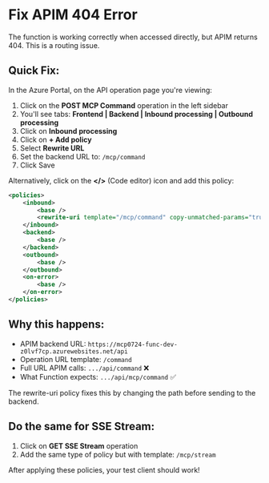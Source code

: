 # Fix APIM 404 Error

The function is working correctly when accessed directly, but APIM returns 404. This is a routing issue.

## Quick Fix:

In the Azure Portal, on the API operation page you're viewing:

1. Click on the **POST MCP Command** operation in the left sidebar
2. You'll see tabs: **Frontend | Backend | Inbound processing | Outbound processing**
3. Click on **Inbound processing**
4. Click on **+ Add policy**
5. Select **Rewrite URL**
6. Set the backend URL to: `/mcp/command`
7. Click Save

Alternatively, click on the **</>** (Code editor) icon and add this policy:

```xml
<policies>
    <inbound>
        <base />
        <rewrite-uri template="/mcp/command" copy-unmatched-params="true" />
    </inbound>
    <backend>
        <base />
    </backend>
    <outbound>
        <base />
    </outbound>
    <on-error>
        <base />
    </on-error>
</policies>
```

## Why this happens:

- APIM backend URL: `https://mcp0724-func-dev-z0lvf7cp.azurewebsites.net/api`
- Operation URL template: `/command`
- Full URL APIM calls: `.../api/command` ❌
- What Function expects: `.../api/mcp/command` ✅

The rewrite-uri policy fixes this by changing the path before sending to the backend.

## Do the same for SSE Stream:

1. Click on **GET SSE Stream** operation
2. Add the same type of policy but with template: `/mcp/stream`

After applying these policies, your test client should work!